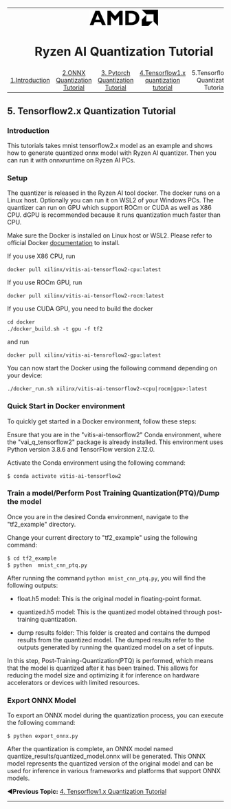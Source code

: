 ﻿<table style="width:100%">
  <tr>

<th width="100%" colspan="6"><img src="https://github.com/Xilinx/Image-Collateral/blob/main/xilinx-logo.png?raw=true" width="30%"/><h1>Ryzen AI Quantization Tutorial</h1>
</th>

  </tr>
  <tr>
    <td width="17%" align="center"><a href=../README.md>1.Introduction</td>
    <td width="17%" align="center"><a href="./ONNX_README.md">2.ONNX Quantization Tutorial</a>  </td>
    <td width="16%" align="center"><a href="./PT_README.md">3. Pytorch Quantization Tutorial</a></td>
    <td width="17%" align="center"><a href="./TF_README.md">4.Tensorflow1.x quantization tutorial</a></td>
    <td width="17%" align="center"> 5.Tensorflow2.x Quantization Tutorial<a></td>

</tr>

</table>

## 5. Tensorflow2.x Quantization Tutorial

### Introduction

This tutorials takes mnist tensorflow2.x model as an example and shows how to generate quantized onnx model with Ryzen AI quantizer. Then you can run it with onnxruntime on Ryzen AI PCs. 

### Setup

The quantizer is released in the Ryzen AI tool docker. The docker runs on a Linux host. Optionally you can run it on WSL2 of your Windows PCs. 
The quantizer can run on GPU which support ROCm or CUDA as well as X86 CPU. dGPU is recommended because it runs quantization much faster than CPU.

Make sure the Docker is installed on Linux host or WSL2. Please refer to official Docker [documentation](https://docs.docker.com/engine/install) to install.

If you use X86 CPU, run 
  ```shell
  docker pull xilinx/vitis-ai-tensorflow2-cpu:latest
  ```
If you use ROCm GPU, run
  ```shell
  docker pull xilinx/vitis-ai-tensorflow2-rocm:latest
  ```
If you use CUDA GPU, you need to build the docker 
  ```shell
  cd docker
  ./docker_build.sh -t gpu -f tf2
  ```
and run
  ```shell
  docker pull xilinx/vitis-ai-tensroflow2-gpu:latest
  ```

You can now start the Docker using the following command depending on your device:
  ```shell
  ./docker_run.sh xilinx/vitis-ai-tensorflow2-<cpu|rocm|gpu>:latest
  ```

### Quick Start in Docker environment

To quickly get started in a Docker environment, follow these steps:

Ensure that you are in the "vitis-ai-tensorflow2" Conda environment, where the "vai_q_tensorflow2" package is already installed. This environment uses Python version 3.8.6 and TensorFlow version 2.12.0.

Activate the Conda environment using the following command:

```shell
$ conda activate vitis-ai-tensorflow2
```

### Train a model/Perform Post Training Quantization(PTQ)/Dump the model

Once you are in the desired Conda environment, navigate to the "tf2_example" directory.

Change your current directory to "tf2_example" using the following command:
```shell
$ cd tf2_example
$ python  mnist_cnn_ptq.py
```
After running the command `python mnist_cnn_ptq.py`, you will find the following outputs:

- float.h5 model: This is the original model in floating-point format.

- quantized.h5 model: This is the quantized model obtained through post-training quantization.

- dump results folder: This folder is created and contains the dumped results from the quantized model. The dumped results refer to the outputs generated by running the quantized model on a set of inputs.

In this step, Post-Training-Quantization(PTQ) is performed, which means that the model is quantized after it has been trained. This allows for reducing the model size and optimizing it for inference on hardware accelerators or devices with limited resources.

### Export ONNX Model

To export an ONNX model during the quantization process, you can execute the following command:


``` shell 
$ python export_onnx.py
```

After the quantization is complete, an ONNX model named quantize_results/quantized_model.onnx will be generated. This ONNX model represents the quantized version of the original model and can be used for inference in various frameworks and platforms that support ONNX models.


<!-- 
:arrow_forward:**Next Topic:**  [5. ONNX Quantization Tutorial](./ONNX_README.md) -->

:arrow_backward:**Previous Topic:**  [4. Tensorflow1.x Quantization Tutorial](./TF_README.md)
<hr/>